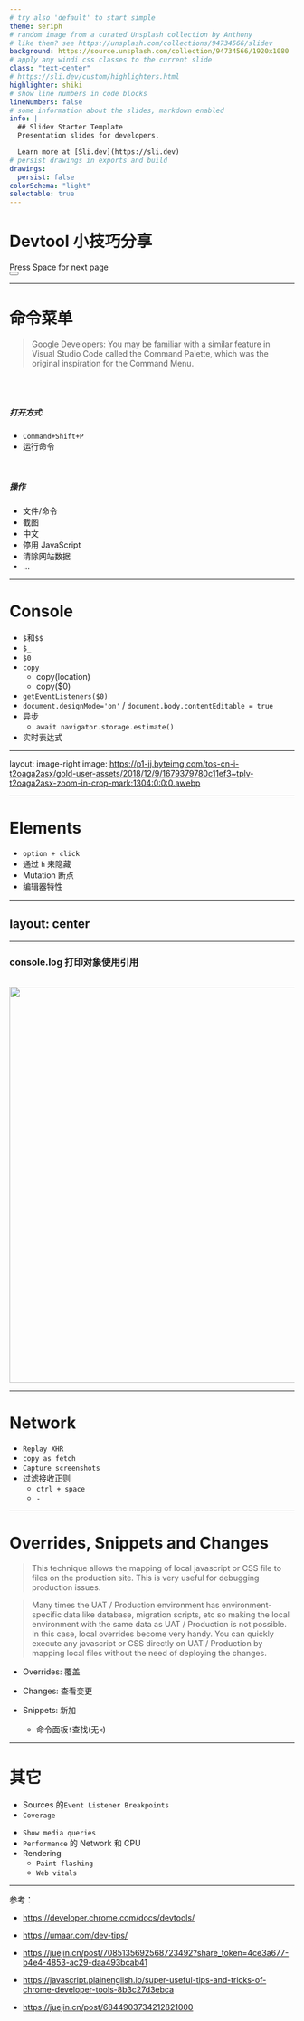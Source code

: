 ```yaml
---
# try also 'default' to start simple
theme: seriph
# random image from a curated Unsplash collection by Anthony
# like them? see https://unsplash.com/collections/94734566/slidev
background: https://source.unsplash.com/collection/94734566/1920x1080
# apply any windi css classes to the current slide
class: "text-center"
# https://sli.dev/custom/highlighters.html
highlighter: shiki
# show line numbers in code blocks
lineNumbers: false
# some information about the slides, markdown enabled
info: |
  ## Slidev Starter Template
  Presentation slides for developers.

  Learn more at [Sli.dev](https://sli.dev)
# persist drawings in exports and build
drawings:
  persist: false
colorSchema: "light"
selectable: true
---
```


# Devtool 小技巧分享

<div class="pt-12">
  <span @click="$slidev.nav.next" class="px-2 py-1 rounded cursor-pointer" hover="bg-white bg-opacity-10">
    Press Space for next page <carbon:arrow-right class="inline"/>
  </span>
</div>

<div class="abs-br m-6 flex gap-2">
  <button @click="$slidev.nav.openInEditor()" title="Open in Editor" class="text-xl icon-btn opacity-50 !border-none !hover:text-white">
    <carbon:edit />
  </button>
</div>

---

# 命令菜单

> Google Developers: You may be familiar with a similar feature in Visual Studio Code called the Command Palette, which was the original inspiration for the Command Menu.

<br/>
<br/>

##### 打开方式:

- `Command+Shift+P`
- 运行命令

<br/>

##### 操作

- 文件/命令
- 截图
- 中文
- 停用 JavaScript
- 清除网站数据
- ...

---

# Console

- `$`和`$$`
- `$_`
- `$0`
- `copy`
  - copy(location)
  - copy($0)
- `getEventListeners($0)`
- `document.designMode='on'` / `document.body.contentEditable = true`
- 异步
  - `await navigator.storage.estimate()`
  <!-- - `monitor`/`monitorEvents` -->
- 实时表达式

---

layout: image-right
image: https://p1-jj.byteimg.com/tos-cn-i-t2oaga2asx/gold-user-assets/2018/12/9/1679379780c11ef3~tplv-t2oaga2asx-zoom-in-crop-mark:1304:0:0:0.awebp

---

# Elements

- `option + click`
- 通过 `h` 来隐藏
- Mutation 断点
- 编辑器特性

---

## layout: center

---

<!-- layout: contain -->
<!-- image: https://p1-jj.byteimg.com/tos-cn-i-t2oaga2asx/gold-user-assets/2018/12/11/1679a0d3a708ef3e~tplv-t2oaga2asx-zoom-in-crop-mark:1304:0:0:0.awebp -->
<!-- --- -->

### console.log 打印对象使用引用

<br/>

  <img width='700' src="https://p1-jj.byteimg.com/tos-cn-i-t2oaga2asx/gold-user-assets/2018/12/11/1679a0d3a708ef3e~tplv-t2oaga2asx-zoom-in-crop-mark:1304:0:0:0.awebp">

---

# Network

- `Replay XHR`
- `copy as fetch`
- `Capture screenshots`
- [过滤接收正则](https://chinese.freecodecamp.org/news/chrome-devtools-network-tab-tricks/)
  - `ctrl + space`
  - `-`

---

# Overrides, Snippets and Changes

> This technique allows the mapping of local javascript or CSS file to files on the production site. This is very useful for debugging production issues.

> Many times the UAT / Production environment has environment-specific data like database, migration scripts, etc so making the local environment with the same data as UAT / Production is not possible. In this case, local overrides become very handy. You can quickly execute any javascript or CSS directly on UAT / Production by mapping local files without the need of deploying the changes.

- Overrides: 覆盖

- Changes: 查看变更

- Snippets: 新加
  - 命令面板`!`查找(无`<`)

---

# 其它

- Sources 的`Event Listener Breakpoints`
- `Coverage`
<!-- - `Animations` -->
- `Show media queries`
- `Performance` 的 Network 和 CPU
- Rendering
  - `Paint flashing`
  - `Web vitals`

---

参考：

- https://developer.chrome.com/docs/devtools/

- https://umaar.com/dev-tips/

- https://juejin.cn/post/7085135692568723492?share_token=4ce3a677-b4e4-4853-ac29-daa493bcab41

- https://javascript.plainenglish.io/super-useful-tips-and-tricks-of-chrome-developer-tools-8b3c27d3ebca

- https://juejin.cn/post/6844903734212821000
